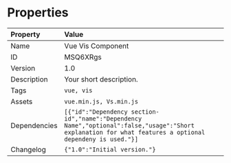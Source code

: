 

# Properties

| Property | Value |
| :--- | :--- |
| Name | Vue Vis Component |
| ID | MSQ6XRgs |
| Version | 1.0 |
| Description | Your short description. |
| Tags | `vue, vis` |
| Assets | `vue.min.js, Vs.min.js` |
| Dependencies | `[{"id":"Dependency section-id","name":"Dependency Name","optional":false,"usage":"Short explanation for what features a optional dependeny is used."}]` |
| Changelog | `{"1.0":"Initial version."}` |